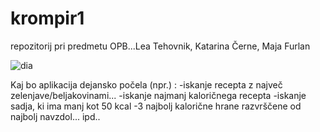 # krompir1
repozitorij pri predmetu OPB...Lea Tehovnik, Katarina Černe, Maja Furlan

![dia](https://cloud.githubusercontent.com/assets/9335955/14639214/f3f97c84-0600-11e6-8fe8-26e86b06848c.png)


Kaj bo aplikacija dejansko počela (npr.) :
-iskanje recepta z največ zelenjave/beljakovinami...
-iskanje najmanj kaloričnega recepta
-iskanje sadja, ki ima manj kot 50 kcal
-3 najbolj kalorične hrane razvrščene od najbolj navzdol...
ipd..
